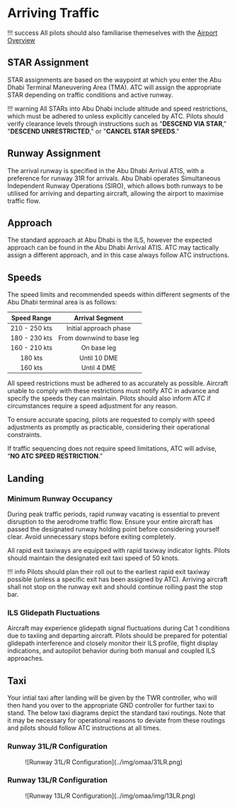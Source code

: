 # Arriving Traffic
!!! success
    All pilots should also familiarise themeselves with the [Airport Overview](overview)

## STAR Assignment
STAR assignments are based on the waypoint at which you enter the Abu Dhabi Terminal Maneuvering Area (TMA). ATC will assign the appropriate STAR depending on traffic conditions and active runway.

!!! warning
    All STARs into Abu Dhabi include altitude and speed restrictions, which must be adhered to unless explicitly canceled by ATC. Pilots should verify clearance levels through instructions such as "**DESCEND VIA STAR**," "**DESCEND UNRESTRICTED**," or "**CANCEL STAR SPEEDS**."

## Runway Assignment
The arrival runway is specified in the Abu Dhabi Arrival ATIS, with a preference for runway 31R for arrivals. Abu Dhabi operates Simultaneous Independent Runway Operations (SIRO), which allows both runways to be utilised for arriving and departing aircraft, allowing the airport to maximise traffic flow.

## Approach
The standard approach at Abu Dhabi is the ILS, however the expected approach can be found in the Abu Dhabi Arrival ATIS. ATC may tactically assign a different approach, and in this case always follow ATC instructions.

## Speeds
The speed limits and recommended speeds within different segments of the Abu Dhabi terminal area is as follows:

|  Speed Range  |              Arrival Segment              |
|:-------------:|:-----------------------------------------:|
| 210 - 250 kts |           Initial approach phase          |
| 180 - 230 kts |         From downwind to base leg         |
| 160 - 210 kts |                 On base leg               |
|    180 kts    |                Until 10 DME               |
|    160 kts    |                Until 4 DME                |

All speed restrictions must be adhered to as accurately as possible. Aircraft unable to comply with these restrictions must notify ATC in advance and specify the speeds they can maintain. Pilots should also inform ATC if circumstances require a speed adjustment for any reason.  

To ensure accurate spacing, pilots are requested to comply with speed adjustments as promptly as practicable, considering their operational constraints.  

If traffic sequencing does not require speed limitations, ATC will advise, “**NO ATC SPEED RESTRICTION**.”  

## Landing
### Minimum Runway Occupancy
During peak traffic periods, rapid runway vacating is essential to prevent disruption to the aerodrome traffic flow. Ensure your entire aircraft has passed the designated runway holding point before considering yourself clear. Avoid unnecessary stops before exiting completely.

All rapid exit taxiways are equipped with rapid taxiway indicator lights. Pilots should maintain the designated exit taxi speed of 50 knots.

!!! info
    Pilots should plan their roll out to the earliest rapid exit taxiway possible (unless a specific exit has been assigned by ATC). Arriving aircraft shall not stop on the runway exit and should continue rolling past the stop bar.

### ILS Glidepath Fluctuations
Aircraft may experience glidepath signal fluctuations during Cat 1 conditions due to taxiing and departing aircraft. Pilots should be prepared for potential glidepath interference and closely monitor their ILS profile, flight display indications, and autopilot behavior during both manual and coupled ILS approaches.

## Taxi
Your intial taxi after landing will be given by the TWR controller, who will then hand you over to the appropriate GND controller for further taxi to stand. The below taxi diagrams depict the standard taxi routings. Note that it may be necessary for operational reasons to deviate from these routings and pilots should follow ATC instructions at all times.

### Runway 31L/R Configuration
<figure markdown>
![Runway 31L/R Configuration](../img/omaa/31LR.png)
</figure>

### Runway 13L/R Configuration
<figure markdown>
![Runway 13L/R Configuration](../img/omaa/img/13LR.png)
</figure>